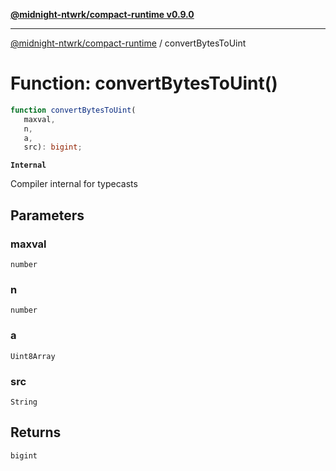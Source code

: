 [**@midnight-ntwrk/compact-runtime v0.9.0**](../README.md)

***

[@midnight-ntwrk/compact-runtime](../globals.md) / convertBytesToUint

# Function: convertBytesToUint()

```ts
function convertBytesToUint(
   maxval, 
   n, 
   a, 
   src): bigint;
```

**`Internal`**

Compiler internal for typecasts

## Parameters

### maxval

`number`

### n

`number`

### a

`Uint8Array`

### src

`String`

## Returns

`bigint`
